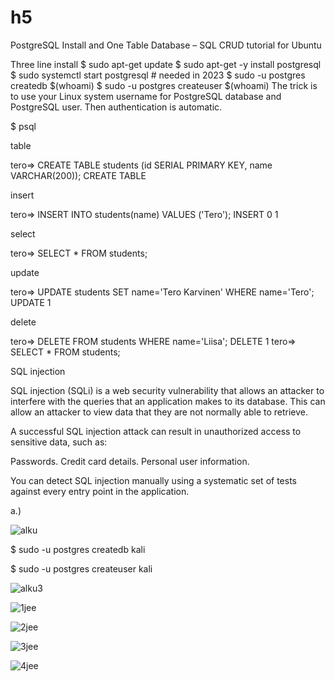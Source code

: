 # h5

PostgreSQL Install and One Table Database – SQL CRUD tutorial for Ubuntu

Three line install
$ sudo apt-get update
$ sudo apt-get -y install postgresql
$ sudo systemctl start postgresql # needed in 2023
$ sudo -u postgres createdb $(whoami)
$ sudo -u postgres createuser $(whoami)
The trick is to use your Linux system username for PostgreSQL database and PostgreSQL user. Then authentication is automatic.

$ psql

table

tero=> CREATE TABLE students (id SERIAL PRIMARY KEY, name VARCHAR(200));
CREATE TABLE

insert

tero=> INSERT INTO students(name) VALUES ('Tero');
INSERT 0 1

select

tero=> SELECT * FROM students;

update

tero=> UPDATE students SET name='Tero Karvinen' WHERE name='Tero';
UPDATE 1

delete

tero=> DELETE FROM students WHERE name='Liisa';
DELETE 1
tero=> SELECT * FROM students;

SQL injection

SQL injection (SQLi) is a web security vulnerability that allows an attacker to interfere with the queries that an application makes to its database. This can allow an attacker to view data that they are not normally able to retrieve.

A successful SQL injection attack can result in unauthorized access to sensitive data, such as:

Passwords.
Credit card details.
Personal user information.

You can detect SQL injection manually using a systematic set of tests against every entry point in the application. 

a.)


![alku](https://github.com/AkiAleksi/h5/assets/112399816/194cd8be-a30c-43e2-a335-f66ab08e8ec7)





$ sudo -u postgres createdb kali


$ sudo -u postgres createuser kali





![alku3](https://github.com/AkiAleksi/h5/assets/112399816/59879e3a-48f4-4867-9e67-2102bd76bae2)



![1jee](https://github.com/AkiAleksi/h5/assets/112399816/d33a7880-6ad9-4c9e-b5be-d437df410e65)




![2jee](https://github.com/AkiAleksi/h5/assets/112399816/0d4d2d24-e0f2-4c7d-b2b1-3793d2d516b6)




![3jee](https://github.com/AkiAleksi/h5/assets/112399816/c6b810fb-84b6-487a-a866-d2884351726e)








![4jee](https://github.com/AkiAleksi/h5/assets/112399816/0d65a9ca-9814-4d9f-be7b-bd7765676269)
